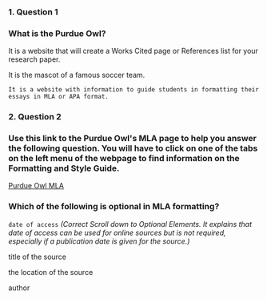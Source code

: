 ### 1. Question 1
### What is the Purdue Owl?


It is a website that will create a Works Cited page or References list for your research paper.



It is the mascot of a famous soccer team.



``It is a website with information to guide students in formatting their essays in MLA or APA format.``

### 2. Question 2
### Use this link to the Purdue Owl's MLA page to help you answer the following question. You will have to click on one of the tabs on the left menu of the webpage to find information on the Formatting and Style Guide.

[Purdue Owl MLA](https://owl.english.purdue.edu/owl/resource/747/01/)

### Which of the following is optional in  MLA formatting?


``date of access``
_(Correct
Scroll down to Optional Elements. It explains that date of access can be used for online sources but is not required, especially if a publication date is given for the source.)_


title of the source



the location of the source



author




